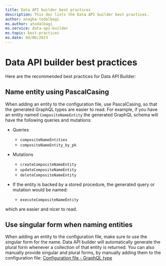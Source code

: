 ```yaml
---
title: Data API builder best practices
description: This doc lists the Data API builder best practices.
author: anagha-todalbagi
ms.author: atodalbagi
ms.service: data-api-builder
ms.topic: best-practices
ms.date: 04/06/2023
---
```


# Data API builder best practices

Here are the recommended best practices for Data API Builder:

## Name entity using PascalCasing

When adding an entity to the configuration file, use PascalCasing, so that the generated GraphQL types are easier to read. For example, if you have an entity named `CompositeNameEntity` the generated GraphQL schema will have the following queries and mutations:

- Queries
  - `compositeNameEntities`
  - `compositeNameEntity_by_pk`
- Mutations
  - `createCompositeNameEntity`
  - `updateCompositeNameEntity`
  - `deleteCompositeNameEntity`

- If the entity is backed by a stored procedure, the generated query or mutation would be named:
  - `executeCompositeNameEntity`

which are easier and nicer to read.

## Use singular form when naming entities

When adding an entity to the configuration file, make sure to use the singular form for the name. Data API builder will automatically generate the plural form whenever a collection of that entity is returned. You can also manually provide singular and plural forms, by manually adding them to the configuration file: [Configuration file - GraphQL type](./configuration-file.md#graphql-type)
